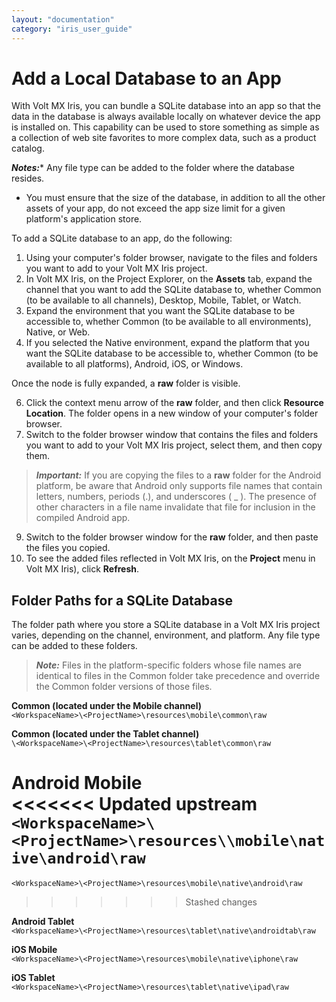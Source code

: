 ```yaml
---
layout: "documentation"
category: "iris_user_guide"
---
```

                         


Add a Local Database to an App
==============================

With Volt MX Iris, you can bundle a SQLite database into an app so that the data in the database is always available locally on whatever device the app is installed on. This capability can be used to store something as simple as a collection of web site favorites to more complex data, such as a product catalog.

**_Notes:_***   Any file type can be added to the folder where the database resides.
*   You must ensure that the size of the database, in addition to all the other assets of your app, do not exceed the app size limit for a given platform's application store.

To add a SQLite database to an app, do the following:

1.  Using your computer's folder browser, navigate to the files and folders you want to add to your Volt MX Iris project.
2.  In Volt MX Iris, on the Project Explorer, on the **Assets** tab, expand the channel that you want to add the SQLite database to, whether Common (to be available to all channels), Desktop, Mobile, Tablet, or Watch.
3.  Expand the environment that you want the SQLite database to be accessible to, whether Common (to be available to all environments), Native, or Web.
4.  If you selected the Native environment, expand the platform that you want the SQLite database to be accessible to, whether Common (to be available to all platforms), Android, iOS, or Windows.

Once the node is fully expanded, a **raw** folder is visible.

6.  Click the context menu arrow of the **raw** folder, and then click **Resource Location**. The folder opens in a new window of your computer's folder browser.
7.  Switch to the folder browser window that contains the files and folders you want to add to your Volt MX Iris project, select them, and then copy them.

> **_Important:_** If you are copying the files to a **raw** folder for the Android platform, be aware that Android only supports file names that contain letters, numbers, periods (.), and underscores ( \_ ). The presence of other characters in a file name invalidate that file for inclusion in the compiled Android app.

9.  Switch to the folder browser window for the **raw** folder, and then paste the files you copied.
10.  To see the added files reflected in Volt MX Iris, on the **Project** menu in Volt MX Iris), click **Refresh**.

Folder Paths for a SQLite Database
----------------------------------

The folder path where you store a SQLite database in a Volt MX Iris project varies, depending on the channel, environment, and platform. Any file type can be added to these folders.

> **_Note:_** Files in the platform-specific folders whose file names are identical to files in the Common folder take precedence and override the Common folder versions of those files.

**Common (located under the Mobile channel)**  
`<WorkspaceName>\<ProjectName>\resources\mobile\common\raw`

**Common (located under the Tablet channel)**  
`\<WorkspaceName>\<ProjectName>\resources\tablet\common\raw`

**Android Mobile**  
<<<<<<< Updated upstream
`<WorkspaceName>\<ProjectName>\resources\\mobile\native\android\raw`
=======
`<WorkspaceName>\<ProjectName>\resources\mobile\native\android\raw`
>>>>>>> Stashed changes

**Android Tablet**  
`<WorkspaceName>\<ProjectName>\resources\tablet\native\androidtab\raw`

**iOS Mobile**  
`<WorkspaceName>\<ProjectName>\resources\mobile\native\iphone\raw`

**iOS Tablet**  
`<WorkspaceName>\<ProjectName>\resources\tablet\native\ipad\raw`
